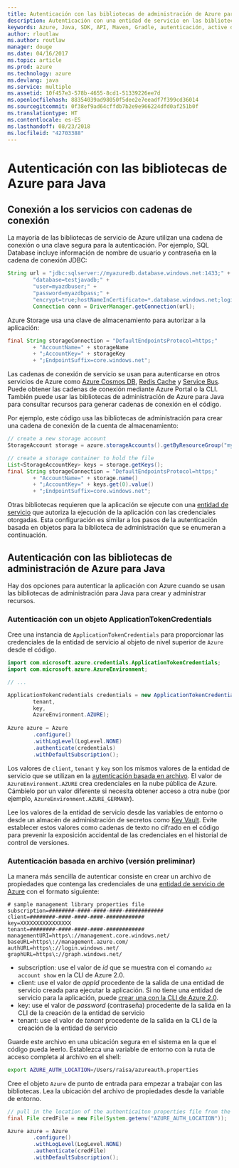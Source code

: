 ```yaml
---
title: Autenticación con las bibliotecas de administración de Azure para Java
description: Autenticación con una entidad de servicio en las bibliotecas de administración de Azure para Java
keywords: Azure, Java, SDK, API, Maven, Gradle, autenticación, active directory, entidad de servicio
author: rloutlaw
ms.author: routlaw
manager: douge
ms.date: 04/16/2017
ms.topic: article
ms.prod: azure
ms.technology: azure
ms.devlang: java
ms.service: multiple
ms.assetid: 10f457e3-578b-4655-8cd1-51339226ee7d
ms.openlocfilehash: 88354039ad98050f5dee2e7eeadf7f399cd36014
ms.sourcegitcommit: 0f38ef9ad64cffdb7b2e9e966224dfd0af251b0f
ms.translationtype: HT
ms.contentlocale: es-ES
ms.lasthandoff: 08/23/2018
ms.locfileid: "42703388"
---
```

# <a name="authenticate-with-the-azure-libraries-for-java"></a>Autenticación con las bibliotecas de Azure para Java 

## <a name="connect-to-services-with-connection-strings"></a>Conexión a los servicios con cadenas de conexión

La mayoría de las bibliotecas de servicio de Azure utilizan una cadena de conexión o una clave segura para la autenticación. Por ejemplo, SQL Database incluye información de nombre de usuario y contraseña en la cadena de conexión JDBC:

```java
String url = "jdbc:sqlserver://myazuredb.database.windows.net:1433;" + 
        "database=testjavadb;" + 
        "user=myazdbuser;" +
        "password=myazdbpass;" +
        "encrypt=true;hostNameInCertificate=*.database.windows.net;loginTimeout=30;";
        Connection conn = DriverManager.getConnection(url);
```

Azure Storage usa una clave de almacenamiento para autorizar a la aplicación:

```java
final String storageConnection = "DefaultEndpointsProtocol=https;"
        + "AccountName=" + storageName 
        + ";AccountKey=" + storageKey
        + ";EndpointSuffix=core.windows.net";
```

Las cadenas de conexión de servicio se usan para autenticarse en otros servicios de Azure como [Azure Cosmos DB](https://docs.microsoft.com/azure/cosmos-db/sql-api-java-application#UseService), [Redis Cache](https://docs.microsoft.com/azure/redis-cache/cache-java-get-started) y [Service Bus](https://docs.microsoft.com/azure/service-bus-messaging/service-bus-java-how-to-use-queues). Puede obtener las cadenas de conexión mediante Azure Portal o la CLI.  También puede usar las bibliotecas de administración de Azure para Java para consultar recursos para generar cadenas de conexión en el código. 

Por ejemplo, este código usa las bibliotecas de administración para crear una cadena de conexión de la cuenta de almacenamiento:

```java
// create a new storage account
StorageAccount storage = azure.storageAccounts().getByResourceGroup("myResourceGroup","myStorageAccount");

// create a storage container to hold the file
List<StorageAccountKey> keys = storage.getKeys();
final String storageConnection = "DefaultEndpointsProtocol=https;"
        + "AccountName=" + storage.name()
        + ";AccountKey=" + keys.get(0).value()
        + ";EndpointSuffix=core.windows.net";
```

Otras bibliotecas requieren que la aplicación se ejecute con una [entidad de servicio](https://docs.microsoft.com/azure/active-directory/develop/active-directory-application-objects) que autoriza la ejecución de la aplicación con las credenciales otorgadas. Esta configuración es similar a los pasos de la autenticación basada en objetos para la biblioteca de administración que se enumeran a continuación.

<a name="mgmt-auth"></a>

##  <a name="authenticate-with-the-azure-management-libraries-for-java"></a>Autenticación con las bibliotecas de administración de Azure para Java

Hay dos opciones para autenticar la aplicación con Azure cuando se usan las bibliotecas de administración para Java para crear y administrar recursos.

### <a name="authenticate-with-an-applicationtokencredentials-object"></a>Autenticación con un objeto ApplicationTokenCredentials

Cree una instancia de `ApplicationTokenCredentials` para proporcionar las credenciales de la entidad de servicio al objeto de nivel superior de `Azure` desde el código.

```java
import com.microsoft.azure.credentials.ApplicationTokenCredentials;
import com.microsoft.azure.AzureEnvironment;

// ...

ApplicationTokenCredentials credentials = new ApplicationTokenCredentials(client, 
        tenant,
        key, 
        AzureEnvironment.AZURE);
        
Azure azure = Azure
        .configure()
        .withLogLevel(LogLevel.NONE)
        .authenticate(credentials)
        .withDefaultSubscription();
```

Los valores de `client`, `tenant` y `key` son los mismos valores de la entidad de servicio que se utilizan en la [autenticación basada en archivo](#mgmt-file). El valor de `AzureEnvironment.AZURE` crea credenciales en la nube pública de Azure. Cámbielo por un valor diferente si necesita obtener acceso a otra nube (por ejemplo, `AzureEnvironment.AZURE_GERMANY`).  

 Lee los valores de la entidad de servicio desde las variables de entorno o desde un almacén de administración de secretos como [Key Vault](/azure/key-vault/key-vault-whatis). Evite establecer estos valores como cadenas de texto no cifrado en el código para prevenir la exposición accidental de las credenciales en el historial de control de versiones.   

<a name="mgmt-file"></a>

### <a name="file-based-authentication-preview"></a>Autenticación basada en archivo (versión preliminar)

La manera más sencilla de autenticar consiste en crear un archivo de propiedades que contenga las credenciales de una [entidad de servicio de Azure](https://docs.microsoft.com/azure/active-directory/develop/active-directory-application-objects) con el formato siguiente:

```text
# sample management library properties file
subscription=########-####-####-####-############
client=########-####-####-####-############
key=XXXXXXXXXXXXXXXX
tenant=########-####-####-####-############
managementURI=https\://management.core.windows.net/
baseURL=https\://management.azure.com/
authURL=https\://login.windows.net/
graphURL=https\://graph.windows.net/
```

- subscription: use el valor de *id* que se muestra con el comando `az account show` en la CLI de Azure 2.0.
- client: use el valor de *appId* procedente de la salida de una entidad de servicio creada para ejecutar la aplicación. Si no tiene una entidad de servicio para la aplicación, puede [crear una con la CLI de Azure 2.0](https://docs.microsoft.com/cli/azure/create-an-azure-service-principal-azure-cli).
- key: use el valor de *password* (contraseña) procedente de la salida en la CLI de la creación de la entidad de servicio 
- tenant: use el valor de *tenant* procedente de la salida en la CLI de la creación de la entidad de servicio

Guarde este archivo en una ubicación segura en el sistema en la que el código pueda leerlo. Establezca una variable de entorno con la ruta de acceso completa al archivo en el shell:

```bash
export AZURE_AUTH_LOCATION=/Users/raisa/azureauth.properties
```

Cree el objeto `Azure` de punto de entrada para empezar a trabajar con las bibliotecas. Lea la ubicación del archivo de propiedades desde la variable de entorno.

```java
// pull in the location of the authenticaiton properties file from the environment 
final File credFile = new File(System.getenv("AZURE_AUTH_LOCATION"));

Azure azure = Azure
        .configure()
        .withLogLevel(LogLevel.NONE)
        .authenticate(credFile)
        .withDefaultSubscription();
```




